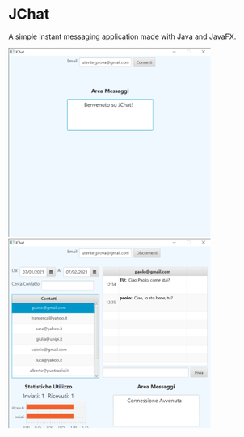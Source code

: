 # JChat
A simple instant messaging application made with Java and JavaFX.

<a href="docs/documentation.pdf"></a>

<img src="docs/screenshots/login.png" alt="JChat Screen 1" width="400px"/>    <img src="docs/screenshots/dashboard.png" alt="JChat Screen 1" width="400px"/>
